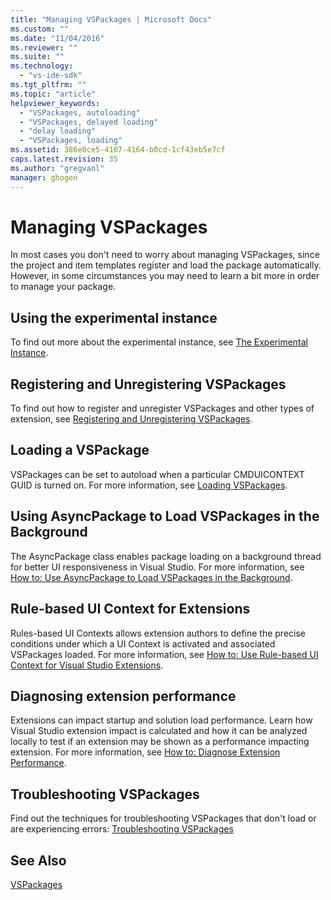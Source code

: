 ```yaml
---
title: "Managing VSPackages | Microsoft Docs"
ms.custom: ""
ms.date: "11/04/2016"
ms.reviewer: ""
ms.suite: ""
ms.technology: 
  - "vs-ide-sdk"
ms.tgt_pltfrm: ""
ms.topic: "article"
helpviewer_keywords: 
  - "VSPackages, autoloading"
  - "VSPackages, delayed loading"
  - "delay loading"
  - "VSPackages, loading"
ms.assetid: 386e0ce5-4107-4164-b0cd-1cf43eb5e7cf
caps.latest.revision: 35
ms.author: "gregvanl"
manager: ghogen
---
```

# Managing VSPackages
In most cases you don't need to worry about managing VSPackages, since the project and item templates register and load the package automatically. However, in some circumstances you may need to learn a bit more in order to manage your package.  
  
## Using the experimental instance  
 To find out more about the experimental instance, see [The Experimental Instance](../extensibility/the-experimental-instance.md).  
  
## Registering and Unregistering VSPackages  
 To find out how to register and unregister VSPackages and other types of extension, see [Registering and Unregistering VSPackages](../extensibility/registering-and-unregistering-vspackages.md).  
  
## Loading a VSPackage  
 VSPackages can be set to autoload when a particular CMDUICONTEXT GUID is turned on. For more information, see [Loading VSPackages](../extensibility/loading-vspackages.md).  
  
## Using AsyncPackage to Load VSPackages in the Background  
 The AsyncPackage class enables package loading on a background thread for better UI responsiveness in Visual Studio. For more information, see [How to: Use AsyncPackage to Load VSPackages in the Background](../extensibility/how-to-use-asyncpackage-to-load-vspackages-in-the-background.md).  
  
## Rule-based UI Context for Extensions  
 Rules-based UI Contexts allows extension authors to define the precise conditions under which a UI Context is activated and associated VSPackages loaded. For more information, see [How to: Use Rule-based UI Context for Visual Studio Extensions](../extensibility/how-to-use-rule-based-ui-context-for-visual-studio-extensions.md).  
  
## Diagnosing extension performance  
Extensions can impact startup and solution load performance. Learn how Visual Studio extension impact is calculated and how it can be analyzed locally to test if an extension may be shown as a performance impacting extension. For more information, see [How to: Diagnose Extension Performance](how-to-diagnose-extension-performance.md). 
  
## Troubleshooting VSPackages  
 Find out the techniques for troubleshooting VSPackages that don't load or are experiencing errors: [Troubleshooting VSPackages](../extensibility/troubleshooting-vspackages.md)  
  
## See Also  
 [VSPackages](../extensibility/internals/vspackages.md)